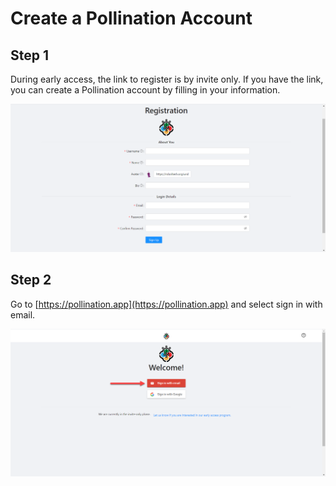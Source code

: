 # Create a Pollination Account

## Step 1

During early access, the link to register is by invite only. If you have the link, you can create a Pollination account by filling in your information. 

![](../.gitbook/assets/image%20%2813%29.png)

## Step 2

Go to [https://pollination.app](https://pollination.app) and select sign in with email.

![](../.gitbook/assets/image%20%281%29.png)



